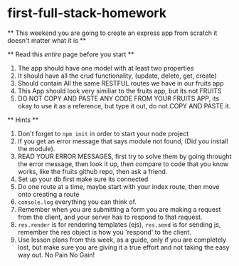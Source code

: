 # first-full-stack-homework

** This weekend you are going to create an express app from scratch it doesn't matter what it is ** 

** Read this *entire* page before you start **

1.  The app should have one model with at least two properties
2.  It should have all the crud functionality, (update, delete, get, create)
3.  Should contain All the same RESTFUL routes we have in our fruits app
4.  This App should look very similiar to the fruits app, but its not FRUITS
5.  DO NOT COPY AND PASTE ANY CODE FROM YOUR FRUITS APP, its okay to use it as a reference, but type it out, 
do not COPY AND PASTE it. 

** Hints **
1.  Don't forget to ```npm init``` in order to start your node project
2.  If you get an error message that says module not found, (Did you install the module).
3. READ YOUR ERROR MESSAGES, first try to solve them by going throught the error message, 
then look it up, then compare to code that you know works, like the fruits github repo, then ask a friend.
4.  Set up your db first make sure its connected
5.  Do one route at a time, maybe start with your index route, then move onto creating a route
6. ```console.log``` everything you can think of.
7.  Remember when you are submitting a form you are making a request from the client, and your server
has to respond to that request. 
8. ```res.render``` is for rendering templates (ejs), ```res.send``` is for sending js, remember the res object
is how you 'respond' to the client. 
9.  Use lesson plans from this week, as a guide, only if you are completely lost, but make sure you are giving it 
a true effort and not taking the easy way out.  No Pain No Gain!


